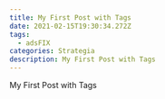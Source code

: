 ```yaml
---
title: My First Post with Tags
date: 2021-02-15T19:30:34.272Z
tags:
  - adsFIX
categories: Strategia
description: My First Post with Tags
---
```

My First Post with Tags